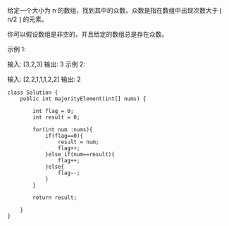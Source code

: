 给定一个大小为 n 的数组，找到其中的众数。众数是指在数组中出现次数大于 ⌊ n/2 ⌋ 的元素。

你可以假设数组是非空的，并且给定的数组总是存在众数。

示例 1:

输入: [3,2,3]
输出: 3
示例 2:

输入: [2,2,1,1,1,2,2]
输出: 2
```
class Solution {
    public int majorityElement(int[] nums) {
        
        int flag = 0;
        int result = 0;
      
        for(int num :nums){
            if(flag==0){
                result = num;
                flag++;
            }else if(num==result){
                flag++;
            }else{
                flag--;
            }
        }
        
        return result;
        
    }
}
```